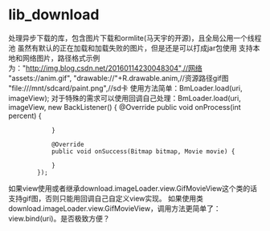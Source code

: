 # lib_download
处理异步下载的库，包含图片下载和ormlite(马天宇的开源)，且全局公用一个线程池
虽然有默认的正在加载和加载失败的图片，但是还是可以打成jar包使用
支持本地和网络图片，路径格式示例为："http://img.blog.csdn.net/20160114230048304",//网络
    			"assets://anim.gif",
                "drawable://"+R.drawable.anim,//资源路径gif图
                	"file:///mnt/sdcard/paint.png",//sd卡
使用方法简单：BmLoader.load(uri, imageView);
对于特殊的需求可以使用回调自己处理：BmLoader.load(uri, imageView, new BackListener() {
                @Override
                public void onProcess(int percent) {
                    
                }

                @Override
                public void onSuccess(Bitmap bitmap, Movie movie) {

                }
            });
            
如果view使用或者继承download.imageLoader.view.GifMovieView这个类的话支持gif图，否则只能用回调自己自定义view实现。
如果使用类download.imageLoader.view.GifMovieView，调用方法更简单了：view.bind(uri)。是否极致方便？
